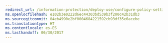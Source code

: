 ```yaml
---
redirect_url: /information-protection/deploy-use/configure-policy-settings
ms.openlocfilehash: e102b3e0222d6ec44303bd539b3f200c42b31db3
ms.sourcegitcommit: 04eb4990e2bf0004684221592cb93df35e6acebe
ms.translationtype: HT
ms.contentlocale: es-ES
ms.lasthandoff: 06/30/2017
---
```

